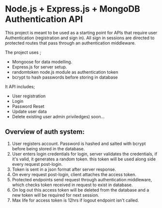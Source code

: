 # Node.js + Express.js + MongoDB Authentication API

This project is meant to be used as a starting point for APIs that require user Authentication (registration and sign in).
All sign in sessions are directed to protected routes that pass through an authentication middleware.

The project uses ;

- Mongoose for data modelling.
- Express.js for server setup.
- randomtoken node.js module as authentication token
- bcrypt to hash passwords before storing in database

It API includes;

- User registration
- Login
- Password Reset
- Update user data
- Delete existing user admin priviledges) soon...

## Overview of auth system:

1. User registers account. Password is hashed and salted with bcrypt before being stored in the database.
2. User enters login credentials for login, server validates the credentials, if it's valid, it generates a random token.
   this token will be used along side every request post-login.
3. Token is sent in a json format after server response.
4. On every request post-login, client attaches the access token.
5. Protected endpoints send request through authentication middleware, which checks token received in request to exist in database.
6. On log out this access token will be deleted from the database and a new token will be required for next session.
7. Max life for access token is 12hrs if logout endpoint isn't called.
